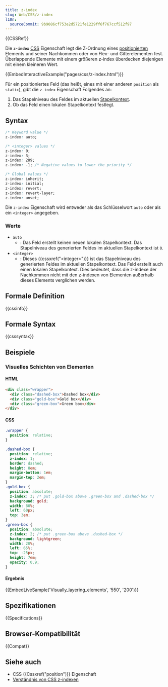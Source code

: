```yaml
---
title: z-index
slug: Web/CSS/z-index
l10n:
  sourceCommit: 9b9086cf753e2d5721fe1229ff6f767ccf512f97
---
```


{{CSSRef}}

Die **`z-index`** [CSS](/de/docs/Web/CSS) Eigenschaft legt die Z-Ordnung eines [positionierten](/de/docs/Web/CSS/position) Elements und seiner Nachkommen oder von Flex- und Gitterelementen fest. Überlappende Elemente mit einem größeren z-index überdecken diejenigen mit einem kleineren Wert.

{{EmbedInteractiveExample("pages/css/z-index.html")}}

Für ein positioniertes Feld (das heißt, eines mit einer anderen `position` als `static`), gibt die `z-index` Eigenschaft Folgendes an:

1. Das Stapelniveau des Feldes im aktuellen [Stapelkonte­xt](/de/docs/Web/CSS/CSS_positioned_layout/Stacking_context).
2. Ob das Feld einen lokalen Stapelkontext festlegt.

## Syntax

```css
/* Keyword value */
z-index: auto;

/* <integer> values */
z-index: 0;
z-index: 3;
z-index: 289;
z-index: -1; /* Negative values to lower the priority */

/* Global values */
z-index: inherit;
z-index: initial;
z-index: revert;
z-index: revert-layer;
z-index: unset;
```

Die `z-index` Eigenschaft wird entweder als das Schlüsselwort `auto` oder als ein `<integer>` angegeben.

### Werte

- `auto`
  - : Das Feld erstellt keinen neuen lokalen Stapelkontext. Das Stapelniveau des generierten Feldes im aktuellen Stapelkontext ist `0`.
- `<integer>`
  - : Dieses {{cssxref("&lt;integer&gt;")}} ist das Stapelniveau des generierten Feldes im aktuellen Stapelkontext. Das Feld erstellt auch einen lokalen Stapelkontext. Dies bedeutet, dass die z-indexe der Nachkommen nicht mit den z-indexen von Elementen außerhalb dieses Elements verglichen werden.

## Formale Definition

{{cssinfo}}

## Formale Syntax

{{csssyntax}}

## Beispiele

### Visuelles Schichten von Elementen

#### HTML

```html
<div class="wrapper">
  <div class="dashed-box">Dashed box</div>
  <div class="gold-box">Gold box</div>
  <div class="green-box">Green box</div>
</div>
```

#### CSS

```css
.wrapper {
  position: relative;
}

.dashed-box {
  position: relative;
  z-index: 1;
  border: dashed;
  height: 8em;
  margin-bottom: 1em;
  margin-top: 2em;
}
.gold-box {
  position: absolute;
  z-index: 3; /* put .gold-box above .green-box and .dashed-box */
  background: gold;
  width: 80%;
  left: 60px;
  top: 3em;
}
.green-box {
  position: absolute;
  z-index: 2; /* put .green-box above .dashed-box */
  background: lightgreen;
  width: 20%;
  left: 65%;
  top: -25px;
  height: 7em;
  opacity: 0.9;
}
```

#### Ergebnis

{{EmbedLiveSample('Visually_layering_elements', '550', '200')}}

## Spezifikationen

{{Specifications}}

## Browser-Kompatibilität

{{Compat}}

## Siehe auch

- CSS {{Cssxref("position")}} Eigenschaft
- [Verständnis von CSS z-indexen](/de/docs/Web/CSS/CSS_positioned_layout/Understanding_z-index)
